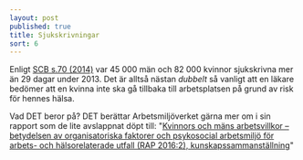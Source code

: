 ```yaml
---
layout: post
published: true
title: Sjukskrivningar
sort: 6
---
```




Enligt [SCB s.70 (2014)](http://www.scb.se/Statistik/_Publikationer/LE0201_2013B14_BR_X10BR1401.pdf "andel sjukskrivna") var 45 000 män och 82 000 kvinnor sjukskrivna mer än 29 dagar under 2013. Det är alltså nästan _dubbelt_ så vanligt att en läkare bedömer att en kvinna inte ska gå tillbaka till arbetsplatsen på grund av risk för hennes hälsa. 

Vad DET beror på? DET berättar Arbetsmiljöverket gärna mer om i sin rapport som de lite avslappnat döpt till: "[Kvinnors och mäns arbetsvillkor – betydelsen av organisatoriska faktorer och psykosocial arbetsmiljö för arbets- och hälsorelaterade utfall (RAP 2016:2), kunskapssammanställning](https://www.av.se/arbetsmiljoarbete-och-inspektioner/kunskapssammanstallningar/kvinnors-och-mans-arbetsvillkor/?hl=kvinnor%20och%20m%C3%A4ns%20arbetsvillkor "AMV - Kvinnor och mäns arbetsvillkor")"
